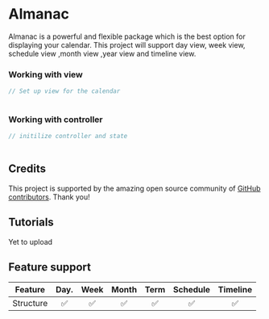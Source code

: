 # Almanac

Almanac is a powerful and flexible package which is the best option for displaying your calendar. This project will support day view, week view, schedule view ,month view ,year view and timeline view.
 

### Working with view

```dart
// Set up view for the calendar
 
```

### Working with controller

```dart
// initilize controller and state
 
```
 
 
## Credits

This project is supported by the amazing open source community of [GitHub contributors](https://github.com/hyperonetech/calendar/). Thank you!

## Tutorials
 Yet to upload
 
## Feature support

| Feature                        | Day.    | Week| Month | Term | Schedule | Timeline |
| ------------------------------ | :-----: | :-: | :---: | :-: | :-----: | :---: |
| Structure                | ✅      | ✅  | ✅    | ✅  | ✅      | ✅    |
 